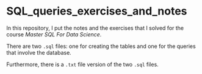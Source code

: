 # SQL_queries_exercises_and_notes
In this repository, I put the notes and the exercises that I solved for the course *Master SQL For Data Science*.

There are two `.sql` files: one for creating the tables and one for the queries that involve the database.

Furthermore, there is a `.txt` file version of the two `.sql` files.



